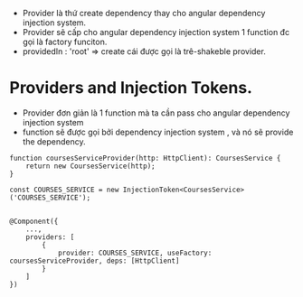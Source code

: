 - Provider là thứ create dependency thay cho angular dependency injection system.
- Provider sẽ cấp cho angular dependency injection system 1 function đc gọi là factory funciton.
- providedIn : 'root' => create cái được gọi là trê-shakeble provider.

# Providers and Injection Tokens.
- Provider đơn giản là 1 function mà ta cần pass cho angular dependency injection system 
- function sẽ được gọi bởi dependency injection system , và nó sẽ provide the dependency.

```
function coursesServiceProvider(http: HttpClient): CoursesService {
    return new CoursesService(http);
}

const COURSES_SERVICE = new InjectionToken<CoursesService>('COURSES_SERVICE');


@Component({
    ...,
    providers: [
        {
            provider: COURSES_SERVICE, useFactory: coursesServiceProvider, deps: [HttpClient]
        }
    ]
})
```